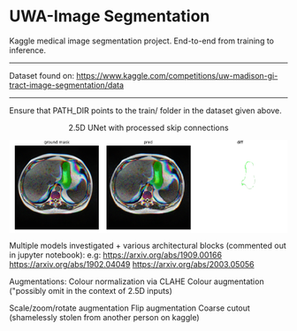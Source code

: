 # UWA-Image Segmentation

Kaggle medical image segmentation project. End-to-end from training to inference.

---

Dataset found on: https://www.kaggle.com/competitions/uw-madison-gi-tract-image-segmentation/data

---

Ensure that PATH_DIR points to the train/ folder in the dataset given above.

<p style="text-align: center;">2.5D UNet with processed skip connections</p>
<img src="images/pred.png" align="middle" width="800">

Multiple models investigated + various architectural blocks (commented out in jupyter notebook):
e.g:
https://arxiv.org/abs/1909.00166
https://arxiv.org/abs/1902.04049
https://arxiv.org/abs/2003.05056

Augmentations:
Colour normalization via CLAHE
Colour augmentation ("possibly omit in the context of 2.5D inputs)

Scale/zoom/rotate augmentation
Flip augmentation
Coarse cutout (shamelessly stolen from another person on kaggle)

